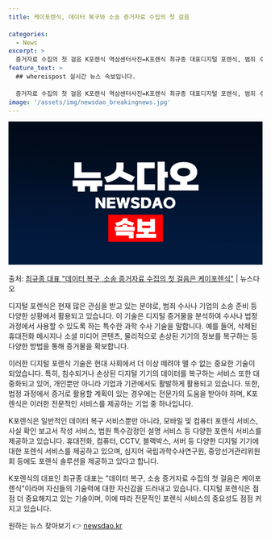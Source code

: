 ```yaml
---
title: 케이포렌식, 데이터 복구와 소송 증거자료 수집의 첫 걸음

categories:
  - News
excerpt: >
  증거자료 수집의 첫 걸음 K포렌식 역삼센터사진=K포렌식 최규종 대표디지털 포렌식, 범죄 수사와 일상에서의 중…
feature_text: >
  ## whereispost 실시간 뉴스 속보입니다.

  증거자료 수집의 첫 걸음 K포렌식 역삼센터사진=K포렌식 최규종 대표디지털 포렌식, 범죄 수사와 일상에서의 중…
image: '/assets/img/newsdao_breakingnews.jpg'
---
```


![뉴스다오 속보](/assets/img/newsdao_breakingnews.jpg)

<p>출처: <a href="https://newsdao.kr/4233" rel="dofollow">최규종 대표 "데이터 복구 ,소송 증거자료 수집의 첫 걸음은 케이포렌식"</a> | 뉴스다오</p>

디지털 포렌식은 현재 많은 관심을 받고 있는 분야로, 범죄 수사나 기업의 소송 준비 등 다양한 상황에서 활용되고 있습니다. 이 기술은 디지털 증거물을 분석하여 수사나 법정 과정에서 사용할 수 있도록 하는 특수한 과학 수사 기술을 말합니다. 예를 들어, 삭제된 휴대전화 메시지나 소셜 미디어 콘텐츠, 물리적으로 손상된 기기의 정보를 복구하는 등 다양한 방법을 통해 증거물을 확보합니다.

이러한 디지털 포렌식 기술은 현대 사회에서 더 이상 떼려야 뗄 수 없는 중요한 기술이 되었습니다. 특히, 침수되거나 손상된 디지털 기기의 데이터를 복구하는 서비스 또한 대중화되고 있어, 개인뿐만 아니라 기업과 기관에서도 활발하게 활용되고 있습니다. 또한, 법정 과정에서 증거로 활용할 계획이 있는 경우에는 전문가의 도움을 받아야 하며, K포렌식은 이러한 전문적인 서비스를 제공하는 기업 중 하나입니다. 

K포렌식은 일반적인 데이터 복구 서비스뿐만 아니라, 모바일 및 컴퓨터 포렌식 서비스, 사실 확인 보고서 작성 서비스, 법원 특수감정인 설명 서비스 등 다양한 포렌식 서비스를 제공하고 있습니다. 휴대전화, 컴퓨터, CCTV, 블랙박스, 서버 등 다양한 디지털 기기에 대한 포렌식 서비스를 제공하고 있으며, 심지어 국립과학수사연구원, 중앙선거관리위원회 등에도 포렌식 솔루션을 제공하고 있다고 합니다.

K포렌식의 대표인 최규종 대표는 "데이터 복구, 소송 증거자료 수집의 첫 걸음은 케이포렌식"이라며 자신들의 기술력에 대한 자신감을 드러내고 있습니다. 디지털 포렌식은 점점 더 중요해지고 있는 기술이며, 이에 따라 전문적인 포렌식 서비스의 중요성도 점점 커지고 있습니다. 

원하는 뉴스 찾아보기 👉 <a href="https://newsdao.kr" rel="dofollow">newsdao.kr</a>


